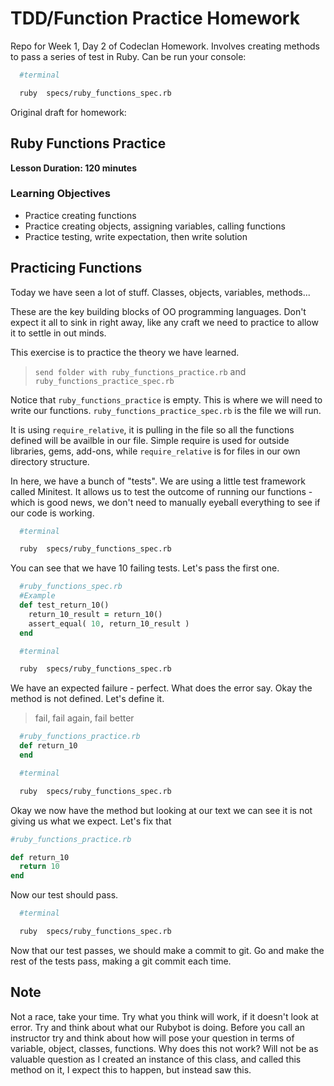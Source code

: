 # TDD/Function Practice Homework

Repo for Week 1, Day 2 of Codeclan Homework. Involves creating methods to pass a series of test in Ruby. Can be run your console:

```bash
  #terminal

  ruby  specs/ruby_functions_spec.rb
```

Original draft for homework: 

## Ruby Functions Practice

**Lesson Duration: 120 minutes**

### Learning Objectives
- Practice creating functions
- Practice creating objects, assigning variables, calling functions
- Practice testing, write expectation, then write solution

## Practicing Functions


Today we have seen a lot of stuff.  Classes, objects, variables, methods...

These are the key building blocks of OO programming languages.  Don't expect it all to sink in right away, like any craft we need to practice to allow it to settle in out minds.

This exercise is to practice the theory we have learned.

> `send folder with ruby_functions_practice.rb` and `ruby_functions_practice_spec.rb`

Notice that `ruby_functions_practice` is empty.  This is where we will need to write our functions.
`ruby_functions_practice_spec.rb` is the file we will run.

It is using `require_relative`,  it is pulling in the file so all the functions defined will be availble in our file. Simple require is used for outside libraries, gems, add-ons, while `require_relative` is for files in our own directory structure.

In here, we have a bunch of "tests". We are using a little test framework called Minitest. It allows us to test the outcome of running our functions - which is good news, we don't need to manually eyeball everything to see if our code is working.

```bash
  #terminal

  ruby  specs/ruby_functions_spec.rb
```

You can see that we have 10 failing tests. Let's pass the first one.

```ruby
  #ruby_functions_spec.rb
  #Example
  def test_return_10()
    return_10_result = return_10()
    assert_equal( 10, return_10_result )
  end
```

```bash
  #terminal

  ruby  specs/ruby_functions_spec.rb
```

We have an expected failure - perfect.  What does the error say. Okay the method is not defined.  Let's define it.

> fail, fail again, fail better

```ruby
  #ruby_functions_practice.rb
  def return_10
  end
```

```bash
  #terminal

  ruby  specs/ruby_functions_spec.rb
```

Okay we now have the method but looking at our text we can see it is not giving us what we expect. Let's fix that

```ruby
#ruby_functions_practice.rb

def return_10
  return 10
end
```

Now our test should pass.

```bash
  #terminal

  ruby  specs/ruby_functions_spec.rb
```

Now that our test passes, we should make a commit to git. Go and make the rest of the tests pass, making a git commit each time.

## Note
Not a race, take your time. Try what you think will work, if it doesn't look at error.  Try and think about what our Rubybot is doing. Before you call an instructor try and think about how will pose your question in terms of variable, object, classes, functions.  Why does this not work? Will not be as valuable question as I created an instance of this class,  and called this method on it,  I expect this to happen,  but instead saw this.

